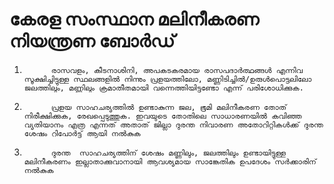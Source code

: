 # കേരള സംസ്ഥാന മലിനീകരണ നിയന്ത്രണ ബോര്‍ഡ്

  
1.           രാസവളം, കീടനാശിനി, അപകടകരമായ രാസപദാര്‍ത്ഥങ്ങള്‍ എന്നിവ സൂക്ഷിച്ചിട്ടുള്ള സ്ഥലങ്ങളില്‍ നിന്നും പ്രളയത്തിലോ, മണ്ണിടിച്ചില്‍/ഉരുള്‍പൊട്ടലിലോ ജലത്തിലും, മണ്ണിലും ക്രമാതീതമായി വന്നെത്തിയിട്ടുണ്ടോ എന്ന് പരിശോധിക്കുക.

2.           പ്രളയ സാഹചര്യത്തില്‍ ഉണ്ടാകുന്ന ജല, ഭൂമി മലിനീകരണ തോത് നിരീക്ഷിക്കുക, രേഖപ്പെടുത്തുക. ഇവയുടെ തോതിലെ സാധാരണയില്‍ കവിഞ്ഞ വ്യതിയാനം എത്ര എന്നത് അതാത് ജില്ലാ ദുരന്ത നിവാരണ അതോറിറ്റികള്‍ക്ക് ദുരന്ത ശേഷം റിപോര്‍ട്ട് ആയി നല്‍കുക

3.           ദുരന്ത  സാഹചര്യത്തിന് ശേഷം മണ്ണിലും, ജലത്തിലും ഉണ്ടായിട്ടുള്ള മലിനീകരണം ഇല്ലാതാക്കുവാനായി ആവശ്യമായ സാങ്കേതിക ഉപദേശം സര്‍ക്കാരിന് നല്‍കുക

